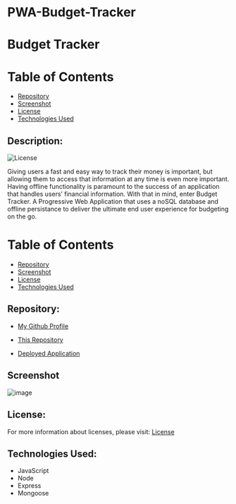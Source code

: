 # PWA-Budget-Tracker

# Budget Tracker

# Table of Contents 

- [Repository](#repository)
- [Screenshot](#screenshots)
- [License](#license)
- [Technologies Used](#languages)

## Description:

![License](https://img.shields.io/badge/License-MIT-blue.svg "License Badge")

Giving users a fast and easy way to track their money is important, but allowing them to access that information at any time is even more important. Having offline functionality is paramount to the success of an application that handles users’ financial information. With that in mind, enter Budget Tracker. A Progressive Web Application that uses a noSQL database and offline persistance to deliver the ultimate end user experience for budgeting on the go. 


# Table of Contents 

- [Repository](#repository)
- [Screenshot](#screenshots)
- [License](#license)
- [Technologies Used](#languages)

## Repository: 
- [My Github Profile](https://github.com/NeXFP)

- [This Repository](https://github.com/NeXFP/PWA-Budget-Tracker)

- [Deployed Application](https://pwa-budgets.herokuapp.com/)

## Screenshot
![image](https://user-images.githubusercontent.com/88305762/149643740-e1c8dd27-8f57-4fbe-9f83-7e101f71c995.png)

## License:
For more information about licenses, please visit:
[License](https://opensource.org/licenses/MIT)

## Technologies Used:

* JavaScript
* Node
* Express
* Mongoose

